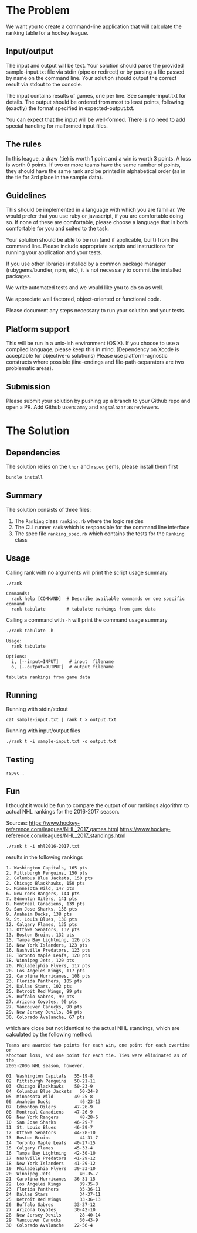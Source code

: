 The Problem
===========
We want you to create a command-line application that will calculate the
ranking table for a hockey league.

Input/output
------------
The input and output will be text. Your solution should parse the provided
sample-input.txt file via stdin (pipe or redirect) or by parsing a file passed
by name on the command line. Your solution should output the correct result via
stdout to the console.

The input contains results of games, one per line. See sample-input.txt for
details. The output should be ordered from most to least points, following
(exactly) the format specified in expected-output.txt.

You can expect that the input will be well-formed. There is no need to add
special handling for malformed input files.

The rules
---------
In this league, a draw (tie) is worth 1 point and a win is worth 3 points. A
loss is worth 0 points. If two or more teams have the same number of points,
they should have the same rank and be printed in alphabetical order (as in the
tie for 3rd place in the sample data).

Guidelines
-----------
This should be implemented in a language with which you are familiar. We would
prefer that you use ruby or javascript, if you are comfortable doing so. If none
of these are comfortable, please choose a language that is both comfortable for
you and suited to the task.

Your solution should be able to be run (and if applicable, built) from the
command line. Please include appropriate scripts and instructions for
running your application and your tests.

If you use other libraries installed by a common package manager
(rubygems/bundler, npm, etc), it is not necessary to commit the
installed packages.

We write automated tests and we would like you to do so as well.

We appreciate well factored, object-oriented or functional code.

Please document any steps necessary to run your solution and your tests.

Platform support
----------------
This will be run in a unix-ish environment (OS X). If you choose to use a
compiled language, please keep this in mind. (Dependency on Xcode is acceptable
for objective-c solutions) Please use platform-agnostic constructs where
possible (line-endings and file-path-separators are two problematic areas).

Submission
----------
Please submit your solution by pushing up a branch to your Github repo and open a PR. Add Github users `amay` and `eagsalazar` as reviewers.




The Solution
===========

Dependencies
-----------
The solution relies on the `thor` and `rspec` gems, please install them first

```
bundle install
```

Summary
-----------
The solution consists of three files:

1. The `Ranking` class `ranking.rb` where the logic resides
2. The CLI runner `rank` which is responsible for the command line interface
3. The spec file `ranking_spec.rb` which contains the tests for the `Ranking` class


Usage
-----------
Calling rank with no arguments will print the script usage summary
```
./rank

Commands:
  rank help [COMMAND]  # Describe available commands or one specific command
  rank tabulate        # tabulate rankings from game data
```

Calling a command with `-h` will print the command usage summary
```
./rank tabulate -h

Usage:
  rank tabulate

Options:
  i, [--input=INPUT]    # input  filename
  o, [--output=OUTPUT]  # output filename

tabulate rankings from game data
```

Running
-----------
Running with stdin/stdout

```
cat sample-input.txt | rank t > output.txt
```

Running with input/output files
```
./rank t -i sample-input.txt -o output.txt
```

Testing
-----------
```
rspec .
```

Fun
-----------
I thought it would be fun to compare the output of our rankings algorithm to
actual NHL rankings for the 2016-2017 season.

Sources:
https://www.hockey-reference.com/leagues/NHL_2017_games.html
https://www.hockey-reference.com/leagues/NHL_2017_standings.html

`./rank t -i nhl2016-2017.txt`

results in the following rankings

```
1. Washington Capitals, 165 pts
2. Pittsburgh Penguins, 150 pts
2. Columbus Blue Jackets, 150 pts
2. Chicago Blackhawks, 150 pts
5. Minnesota Wild, 147 pts
6. New York Rangers, 144 pts
7. Edmonton Oilers, 141 pts
8. Montreal Canadiens, 139 pts
9. San Jose Sharks, 138 pts
9. Anaheim Ducks, 138 pts
9. St. Louis Blues, 138 pts
12. Calgary Flames, 135 pts
13. Ottawa Senators, 132 pts
13. Boston Bruins, 132 pts
15. Tampa Bay Lightning, 126 pts
16. New York Islanders, 123 pts
16. Nashville Predators, 123 pts
18. Toronto Maple Leafs, 120 pts
18. Winnipeg Jets, 120 pts
20. Philadelphia Flyers, 117 pts
20. Los Angeles Kings, 117 pts
22. Carolina Hurricanes, 108 pts
23. Florida Panthers, 105 pts
24. Dallas Stars, 102 pts
25. Detroit Red Wings, 99 pts
25. Buffalo Sabres, 99 pts
27. Arizona Coyotes, 90 pts
27. Vancouver Canucks, 90 pts
29. New Jersey Devils, 84 pts
30. Colorado Avalanche, 67 pts
```

which are close but not identical to the actual NHL standings, which are
calculated by the following method:

```
Teams are awarded two points for each win, one point for each overtime or
shootout loss, and one point for each tie. Ties were eliminated as of the
2005-2006 NHL season, however.
```

```
01	Washington Capitals	  55-19-8
02	Pittsburgh Penguins	  50-21-11
03	Chicago Blackhawks	  50-23-9
04	Columbus Blue Jackets	50-24-8
05	Minnesota Wild	      49-25-8
06	Anaheim Ducks	        46-23-13
07	Edmonton Oilers	      47-26-9
08	Montreal Canadiens	  47-26-9
09	New York Rangers	    48-28-6
10	San Jose Sharks	      46-29-7
11	St. Louis Blues	      46-29-7
12	Ottawa Senators	      44-28-10
13	Boston Bruins	        44-31-7
14	Toronto Maple Leafs	  40-27-15
15	Calgary Flames	      45-33-4
16	Tampa Bay Lightning	  42-30-10
17	Nashville Predators	  41-29-12
18	New York Islanders	  41-29-12
19	Philadelphia Flyers	  39-33-10
20	Winnipeg Jets	        40-35-7
21	Carolina Hurricanes	  36-31-15
22	Los Angeles Kings	    39-35-8
23	Florida Panthers	    35-36-11
24	Dallas Stars	        34-37-11
25	Detroit Red Wings	    33-36-13
26	Buffalo Sabres	      33-37-12
27	Arizona Coyotes	      30-42-10
28	New Jersey Devils	    28-40-14
29	Vancouver Canucks	    30-43-9
30	Colorado Avalanche	  22-56-4
```
